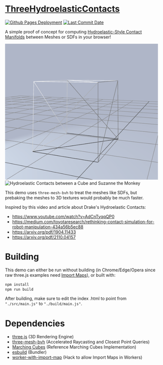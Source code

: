 # [ThreeHydroelasticContacts](https://zalo.github.io/ThreeHydroelasticContacts/)

<p align="left">
  <a href="https://github.com/zalo/ThreeHydroelasticContacts/deployments/activity_log?environment=github-pages">
      <img src="https://img.shields.io/github/deployments/zalo/ThreeHydroelasticContacts/github-pages?label=Github%20Pages%20Deployment" title="Github Pages Deployment"></a>
  <a href="https://github.com/zalo/ThreeHydroelasticContacts/commits/main">
      <img src="https://img.shields.io/github/last-commit/zalo/ThreeHydroelasticContacts" title="Last Commit Date"></a>
  <!--<a href="https://github.com/zalo/ThreeHydroelasticContacts/blob/master/LICENSE">
      <img src="https://img.shields.io/github/license/zalo/ThreeHydroelasticContacts" title="License: Apache V2"></a>-->  <!-- No idea what license this should be! -->
</p>

A simple proof of concept for computing [Hydroelastic-Style Contact Manifolds](https://medium.com/toyotaresearch/rethinking-contact-simulation-for-robot-manipulation-434a56b5ec88) between Meshes or SDFs in your browser!

![Hydroelastic Contacts between Cubes](./assets/HydroelasticContacts.gif)
![Hydroelastic Contacts between a Cube and Suzanne the Monkey](./assets/HydroelasticContacts2.gif)

This demo uses `three-mesh-bvh` to treat the meshes like SDFs, but prebaking the meshes to 3D textures would probably be much faster.

Inspired by this video and article about Drake's Hydroelastic Contacts:
- https://www.youtube.com/watch?v=AdCnTyqqQP0
- https://medium.com/toyotaresearch/rethinking-contact-simulation-for-robot-manipulation-434a56b5ec88
- https://arxiv.org/pdf/1904.11433
- https://arxiv.org/pdf/2110.04157

 # Building

This demo can either be run without building (in Chrome/Edge/Opera since raw three.js examples need [Import Maps](https://caniuse.com/import-maps)), or built with:
```
npm install
npm run build
```
After building, make sure to edit the index .html to point from `"./src/main.js"` to `"./build/main.js"`.

 # Dependencies
 - [three.js](https://github.com/mrdoob/three.js/) (3D Rendering Engine)
 - [three-mesh-bvh](https://github.com/gkjohnson/three-mesh-bvh) (Accelerated Raycasting and Closest Point Queries)
 - [Marching Cubes](https://stemkoski.github.io/Three.js/index.html#marching-cubes) (Reference Marching Cubes Implementation)
 - [esbuild](https://github.com/evanw/esbuild/) (Bundler)
 - [worker-with-import-map](https://github.com/kungfooman/worker-with-import-map/) (Hack to allow Import Maps in Workers)
